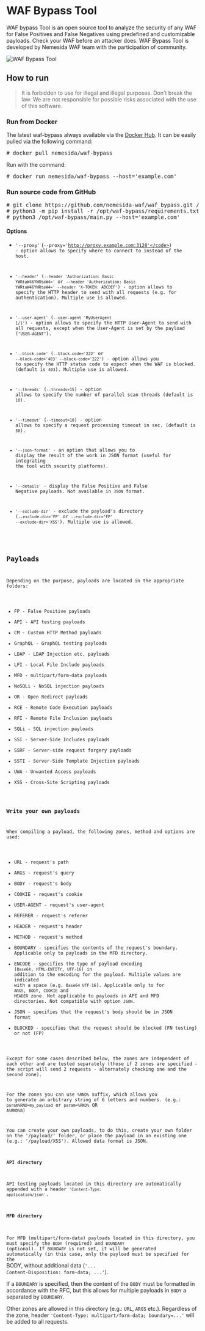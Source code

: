 # WAF Bypass Tool

WAF bypass Tool is an open source tool to analyze the security of any WAF for False Positives and False Negatives using predefined and customizable payloads. Check your WAF before an attacker does. WAF Bypass Tool is developed by Nemesida WAF team with the participation of community.

![WAF Bypass Tool](https://user-images.githubusercontent.com/99513957/215039434-87b91895-715d-4cb6-8cff-95ce436d0380.png)

## How to run

> It is forbidden to use for illegal and illegal purposes. Don't break the law. We are not responsible for possible risks associated with the use of this software.

### Run from Docker
The latest waf-bypass always available via the [Docker Hub](https://hub.docker.com/r/nemesida/waf-bypass). It can be easily pulled via the following command:

<pre>
# docker pull nemesida/waf-bypass
</pre>

Run with the command:

<pre>
# docker run nemesida/waf-bypass --host='example.com'
</pre>

### Run source code from GitHub
<pre>
# git clone https://github.com/nemesida-waf/waf_bypass.git /opt/waf-bypass/
# python3 -m pip install -r /opt/waf-bypass/requirements.txt
# python3 /opt/waf-bypass/main.py --host='example.com'  
</pre>

#### Options

- <code>'--proxy'</code> (<code>--proxy='http://proxy.example.com:3128'</code>) - option allows to specify where to connect to instead of the host.

- <code>'--header'</code> (<code>--header 'Authorization: Basic YWRtaW46YWRtaW4='</code> or <code>--header 'Authorization: Basic YWRtaW46YWRtaW4=' --header 'X-TOKEN: ABCDEF'</code>) - option allows to specify the HTTP header to send with all requests (e.g. for authentication). Multiple use is allowed.

- <code>'--user-agent'</code> (<code>--user-agent 'MyUserAgent 1/1'</code>) - option allows to specify the HTTP User-Agent to send with all requests, except when the User-Agent is set by the payload (<code>"USER-AGENT"</code>).

- <code>'--block-code'</code> (<code>--block-code='222'</code> or <code>--block-code='403' --block-code='222'</code>) - option allows you to specify the HTTP status code to expect when the WAF is blocked. (default is <code>403</code>). Multiple use is allowed.

- <code>'--threads'</code> (<code>--threads=15</code>) - option allows to specify the number of parallel scan threads (default is <code>10</code>).

- <code>'--timeout'</code> (<code>--timeout=10</code>) - option allows to specify a request processing timeout in sec. (default is <code>30</code>).

- <code>'--json-format'</code> - an option that allows you to display the result of the work in JSON format (useful for integrating the tool with security platforms).

- <code>'--details'</code> - display the False Positive and False Negative payloads. Not available in <code>JSON</code> format.

- <code>'--exclude-dir'</code> - exclude the payload's directory (<code>--exclude-dir='FP'</code> or <code>--exclude-dir='FP' --exclude-dir='XSS'</code>). Multiple use is allowed.

## Payloads

Depending on the purpose, payloads are located in the appropriate folders:

- FP - False Positive payloads
- API - API testing payloads
- CM - Custom HTTP Method payloads
- GraphQL - GraphQL testing payloads
- LDAP - LDAP Injection etc. payloads
- LFI - Local File Include payloads
- MFD - multipart/form-data payloads
- NoSQLi - NoSQL injection payloads
- OR - Open Redirect payloads
- RCE - Remote Code Execution payloads
- RFI - Remote File Inclusion payloads
- SQLi - SQL injection payloads
- SSI - Server-Side Includes payloads
- SSRF - Server-side request forgery payloads
- SSTI - Server-Side Template Injection payloads
- UWA - Unwanted Access payloads
- XSS - Cross-Site Scripting payloads

### Write your own payloads

When compiling a payload, the following zones, method and options are used:

- URL - request's path
- ARGS - request's query
- BODY - request's body
- COOKIE - request's cookie
- USER-AGENT - request's user-agent
- REFERER - request's referer
- HEADER - request's header
- METHOD - request's method
- BOUNDARY - specifies the contents of the request's boundary. Applicable only to payloads in the MFD directory.
- ENCODE - specifies the type of payload encoding (<code>Base64</code>, <code>HTML-ENTITY</code>, <code>UTF-16</code>) in addition to the encoding for the payload. Multiple values are indicated with a space (e.g. <code>Base64 UTF-16</code>). Applicable only to for <code>ARGS</code>, <code>BODY</code>, <code>COOKIE</code> and <code>HEADER</code> zone. Not applicable to payloads in API and MFD directories. Not compatible with option <code>JSON</code>.
- JSON - specifies that the request's body should be in JSON format
- BLOCKED - specifies that the request should be blocked (FN testing) or not (FP)

Except for some cases described below, the zones are independent of each other and are tested separately (those if 2 zones are specified - the script will send 2 requests - alternately checking one and the second zone).

For the zones you can use <code>%RND%</code> suffix, which allows you to generate an arbitrary string of 6 letters and numbers. (e.g.: <code>param%RND=my_payload</code> or <code>param=%RND%</code> OR <code>A%RND%B</code>)

You can create your own payloads, to do this, create your own folder on the '/payload/' folder, or place the payload in an existing one (e.g.: '/payload/XSS'). Allowed data format is JSON.

#### API directory
API testing payloads located in this directory are automatically appended with a header <code>'Content-Type: application/json'</code>.

#### MFD directory
For MFD (multipart/form-data) payloads located in this directory, you must specify the <code>BODY</code> (required) and <code>BOUNDARY</code> (optional). If <code>BOUNDARY</code> is not set, it will be generated automatically (in this case, only the payload must be specified for the </code>BODY</code>, without additional data (<code>'... Content-Disposition: form-data; ...'</code>).

If a <code>BOUNDARY</code> is specified, then the content of the <code>BODY</code> must be formatted in accordance with the RFC, but this allows for multiple payloads in <code>BODY</code> a separated by <code>BOUNDARY</code>.

Other zones are allowed in this directory (e.g.: <code>URL</code>, <code>ARGS</code> etc.). Regardless of the zone, header <code>'Content-Type: multipart/form-data; boundary=...'</code> will be added to all requests.
